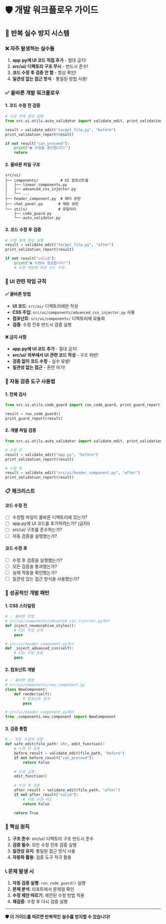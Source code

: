 # 🛡️ 개발 워크플로우 가이드

## 🚨 반복 실수 방지 시스템

### ❌ 자주 발생하는 실수들
1. **app.py에 UI 코드 직접 추가** - 절대 금지!
2. **src/ui/ 디렉토리 구조 무시** - 반드시 준수!
3. **코드 수정 후 검증 안 함** - 항상 확인!
4. **일관성 없는 접근 방식** - 통일된 방법 사용!

### ✅ 올바른 개발 워크플로우

#### 1. 코드 수정 전 검증
```python
# 수정 전에 항상 실행
from src.ui.utils.auto_validator import validate_edit, print_validation_report

result = validate_edit("target_file.py", "before")
print_validation_report(result)

if not result["can_proceed"]:
    print("❌ 수정을 중단합니다!")
    return
```

#### 2. 올바른 파일 구조
```
src/ui/
├── components/          # UI 컴포넌트들
│   ├── linear_components.py
│   ├── advanced_css_injector.py
│   └── ...
├── header_component.py  # 헤더 관련
├── chat_panel.py       # 채팅 관련
└── utils/              # 유틸리티
    ├── code_guard.py
    └── auto_validator.py
```

#### 3. 코드 수정 후 검증
```python
# 수정 후에 항상 실행
result = validate_edit("target_file.py", "after")
print_validation_report(result)

if not result["valid"]:
    print("❌ 수정이 필요합니다!")
    # 수정 제안에 따라 코드 수정
```

### 🎯 UI 관련 작업 규칙

#### ✅ 올바른 방법
- **UI 코드**: `src/ui/` 디렉토리에만 작성
- **CSS 주입**: `src/ui/components/advanced_css_injector.py` 사용
- **컴포넌트**: `src/ui/components/` 디렉토리에 모듈화
- **검증**: 수정 전후 반드시 검증 실행

#### ❌ 금지 사항
- **app.py에 UI 코드 추가** - 절대 금지!
- **src/ui/ 외부에서 UI 관련 코드 작성** - 구조 위반!
- **검증 없이 코드 수정** - 실수 유발!
- **일관성 없는 접근** - 혼란 야기!

### 🔧 자동 검증 도구 사용법

#### 1. 전체 검사
```python
from src.ui.utils.code_guard import run_code_guard, print_guard_report

result = run_code_guard()
print_guard_report(result)
```

#### 2. 개별 파일 검증
```python
from src.ui.utils.auto_validator import validate_edit, print_validation_report

# 수정 전
result = validate_edit("app.py", "before")
print_validation_report(result)

# 수정 후
result = validate_edit("src/ui/header_component.py", "after")
print_validation_report(result)
```

### 📋 체크리스트

#### 코드 수정 전
- [ ] 수정할 파일이 올바른 디렉토리에 있는가?
- [ ] app.py에 UI 코드를 추가하려는가? (금지!)
- [ ] src/ui/ 구조를 준수하는가?
- [ ] 자동 검증을 실행했는가?

#### 코드 수정 후
- [ ] 수정 후 검증을 실행했는가?
- [ ] 모든 검증을 통과했는가?
- [ ] 실제 작동을 확인했는가?
- [ ] 일관성 있는 접근 방식을 사용했는가?

### 🚀 성공적인 개발 패턴

#### 1. CSS 스타일링
```python
# ✅ 올바른 방법
# src/ui/components/advanced_css_injector.py에서
def inject_neumorphism_styles():
    # CSS 주입 로직
    pass

# src/ui/header_component.py에서
def _inject_advanced_css(self):
    # CSS 주입 호출
    pass
```

#### 2. 컴포넌트 개발
```python
# ✅ 올바른 방법
# src/ui/components/new_component.py
class NewComponent:
    def render(self):
        # 컴포넌트 로직
        pass

# src/ui/header_component.py에서
from .components.new_component import NewComponent
```

#### 3. 검증 통합
```python
# ✅ 모든 수정에 포함
def safe_edit(file_path: str, edit_function):
    # 수정 전 검증
    before_result = validate_edit(file_path, "before")
    if not before_result["can_proceed"]:
        return False
    
    # 수정 실행
    edit_function()
    
    # 수정 후 검증
    after_result = validate_edit(file_path, "after")
    if not after_result["valid"]:
        # 자동 수정 시도
        return False
    
    return True
```

### 🎯 핵심 원칙

1. **구조 준수**: src/ui/ 디렉토리 구조 반드시 준수
2. **검증 필수**: 모든 수정 전후 검증 실행
3. **일관성 유지**: 통일된 접근 방식 사용
4. **자동화 활용**: 검증 도구 적극 활용

### 📞 문제 발생 시

1. **자동 검증 실행**: `run_code_guard()` 실행
2. **문제 분석**: 리포트에서 문제점 확인
3. **수정 제안 따르기**: 제안된 수정 방법 적용
4. **재검증**: 수정 후 다시 검증 실행

---

**🛡️ 이 가이드를 따르면 반복적인 실수를 방지할 수 있습니다!**


